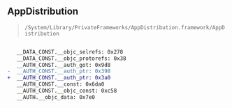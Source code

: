 ## AppDistribution

> `/System/Library/PrivateFrameworks/AppDistribution.framework/AppDistribution`

```diff

   __DATA_CONST.__objc_selrefs: 0x278
   __DATA_CONST.__objc_protorefs: 0x38
   __AUTH_CONST.__auth_got: 0x9d8
-  __AUTH_CONST.__auth_ptr: 0x398
+  __AUTH_CONST.__auth_ptr: 0x3a0
   __AUTH_CONST.__const: 0x6da0
   __AUTH_CONST.__objc_const: 0xc58
   __AUTH.__objc_data: 0x7e0

```
